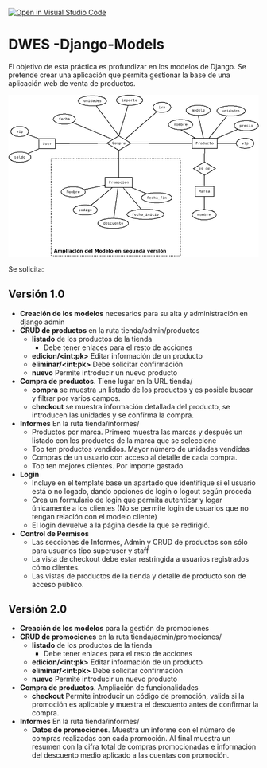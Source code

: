[![Open in Visual Studio Code](https://classroom.github.com/assets/open-in-vscode-718a45dd9cf7e7f842a935f5ebbe5719a5e09af4491e668f4dbf3b35d5cca122.svg)](https://classroom.github.com/online_ide?assignment_repo_id=13380573&assignment_repo_type=AssignmentRepo)
# DWES -Django-Models

El objetivo de esta práctica es profundizar en los modelos de Django.
Se pretende crear una aplicación que permita gestionar la base de una 
aplicación web de venta de productos.

![Modelos a crear](Modelos.png)

Se solicita:

## Versión 1.0
* **Creación de los modelos** necesarios para su alta y administración 
en django admin
* **CRUD de productos** en la ruta tienda/admin/productos
   * **listado** de los productos de la tienda
      * Debe tener enlaces para el resto de acciones 
   * **edicion/\<int:pk>** Editar información de un producto
   * **eliminar/\<int:pk>** Debe solicitar confirmación
   * **nuevo** Permite introducir un nuevo producto
* **Compra de productos**. Tiene lugar en la URL tienda/
  * **compra** se muestra un listado de los productos y es posible buscar 
  y filtrar por varios campos.
  * **checkout** se muestra información detallada del producto, se introducen 
  las unidades y se confirma la compra.
* **Informes** En la ruta tienda/informes/
  * Productos por marca. Primero muestra las marcas y 
  después un listado con los productos de la marca que se seleccione
  * Top ten productos vendidos. Mayor número de unidades vendidas
  * Compras de un usuario con acceso al detalle de cada compra.
  * Top ten mejores clientes. Por importe gastado.
* **Login** 
  * Incluye en el template base un apartado que identifique si el usuario
  está o no logado, dando opciones de login o logout según proceda
  * Crea un formulario de login que permita autenticar y logar 
  únicamente a los clientes (No se permite login de usuarios que no tengan
  relación con el modelo cliente)
  * El login devuelve a la página desde la que se redirigió.
* **Control de Permisos** 
  * Las secciones de Informes, Admin y CRUD de productos son sólo
  para usuarios tipo superuser y staff
  * La vista de checkout debe estar restringida a usuarios registrados
  cómo clientes.
  * Las vistas de productos de la tienda y detalle de producto son de
  acceso público.
  
## Versión 2.0 
* **Creación de los modelos** para la gestión de promociones
* **CRUD de promociones** en la ruta tienda/admin/promociones/
   * **listado** de los productos de la tienda
      * Debe tener enlaces para el resto de acciones 
   * **edicion/\<int:pk>** Editar información de un producto
   * **eliminar/\<int:pk>** Debe solicitar confirmación
   * **nuevo** Permite introducir un nuevo producto
* **Compra de productos**. Ampliación de funcionalidades
  * **checkout** Permite introducir un código de promoción, valida si la promoción es aplicable y muestra el descuento
  antes de confirmar la compra.
* **Informes** En la ruta tienda/informes/
  * **Datos de promociones**. Muestra un informe con el número de compras realizadas
    con cada promoción. Al final muestra un resumen con la cifra total de compras promocionadas
    e información del descuento medio aplicado a las cuentas con promoción.
